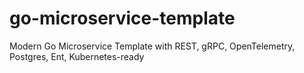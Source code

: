 # go-microservice-template
Modern Go Microservice Template with REST, gRPC, OpenTelemetry, Postgres, Ent, Kubernetes-ready
